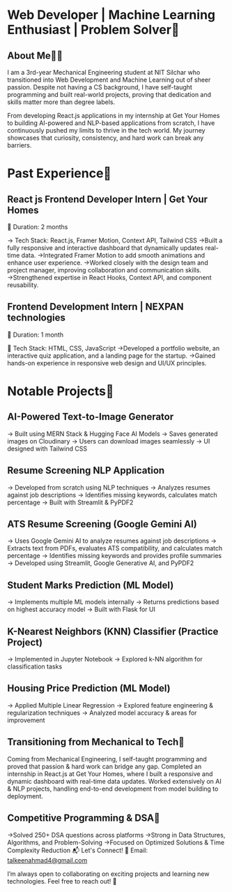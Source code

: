 # Web Developer | Machine Learning Enthusiast | Problem Solver🚀
## About Me👨‍💻 
I am a 3rd-year Mechanical Engineering student at NIT Silchar who transitioned into Web Development and Machine Learning out of sheer passion. Despite not having a CS background, I have self-taught programming and built real-world projects, proving that dedication and skills matter more than degree labels.

From developing React.js applications in my internship at Get Your Homes to building AI-powered and NLP-based applications from scratch, I have continuously pushed my limits to thrive in the tech world. My journey showcases that curiosity, consistency, and hard work can break any barriers.

 # Past Experience💼
## React js Frontend Developer Intern | Get Your Homes
📅 Duration: 2 months

→ Tech Stack: React.js, Framer Motion, Context API, Tailwind CSS
→Built a fully responsive and interactive dashboard that dynamically updates real-time data.
→Integrated Framer Motion to add smooth animations and enhance user experience.
→Worked closely with the design team and project manager, improving collaboration and communication skills.
→Strengthened expertise in React Hooks, Context API, and component reusability.

## Frontend Development Intern | NEXPAN technologies

📅 Duration: 1 month

🔧 Tech Stack: HTML, CSS, JavaScript
→Developed a portfolio website, an interactive quiz application, and a landing page for the startup.
→Gained hands-on experience in responsive web design and UI/UX principles.

# Notable Projects🚀
## AI-Powered Text-to-Image Generator

→ Built using MERN Stack & Hugging Face AI Models
→ Saves generated images on Cloudinary
→ Users can download images seamlessly
→ UI designed with Tailwind CSS

## Resume Screening NLP Application

→ Developed from scratch using NLP techniques
→ Analyzes resumes against job descriptions
→ Identifies missing keywords, calculates match percentage
→ Built with Streamlit & PyPDF2

## ATS Resume Screening (Google Gemini AI)

→ Uses Google Gemini AI to analyze resumes against job descriptions
→ Extracts text from PDFs, evaluates ATS compatibility, and calculates match percentage
→ Identifies missing keywords and provides profile summaries
→ Developed using Streamlit, Google Generative AI, and PyPDF2

## Student Marks Prediction (ML Model)
→ Implements multiple ML models internally
→ Returns predictions based on highest accuracy model
→ Built with Flask for UI

## K-Nearest Neighbors (KNN) Classifier (Practice Project)
→ Implemented in Jupyter Notebook
→ Explored k-NN algorithm for classification tasks

## Housing Price Prediction (ML Model)
→ Applied Multiple Linear Regression
→ Explored feature engineering & regularization techniques
→ Analyzed model accuracy & areas for improvement

## Transitioning from Mechanical to Tech🎯
Coming from Mechanical Engineering, I self-taught programming and proved that passion & hard work can bridge any gap.
Completed an internship in React.js at Get Your Homes, where I built a responsive and dynamic dashboard with real-time data updates.
Worked extensively on AI & NLP projects, handling end-to-end development from model building to deployment.

## Competitive Programming & DSA📌
→Solved 250+ DSA questions across platforms
→Strong in Data Structures, Algorithms, and Problem-Solving
→Focused on Optimized Solutions & Time Complexity Reduction
📬 Let's Connect!
💌 Email: talkeenahmad4@gmail.com


I’m always open to collaborating on exciting projects and learning new technologies. Feel free to reach out! 🚀





<!---
TalkeenAhmadNomani/TalkeenAhmadNomani is a ✨ special ✨ repository because its `README.md` (this file) appears on your GitHub profile.
You can click the Preview link to take a look at your changes.
--->
